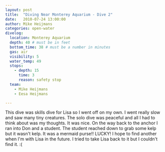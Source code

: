```yaml
---
layout: post
title:  "Diving Near Monterey Aquarium - Dive 2"
date:   2010-07-24 13:00:00
author: Mike Heijmans
categories: open-water
divelog:
  location: Monterey Aquarium
  depth: 40 # must be in feet
  bottom_time: 38 # must be a number in minutes
  gas: air
  visibility: 5
  water_temp: 49
  stops:
    - depth: 15
      time: 3
      reason: safety stop
  team:
    - Mike Heijmans
    - Eesa Heijmans

---
```

This dive was skills dive for Lisa so I went off on my own. I went really slow and saw many tiny creatures. The solo dive was peaceful and all I had to think about was my thoughts. It was nice. On the way back to the anchor I ran into Don and a student. The student reached down to grab some kelp but it wasn't kelp. It was a mermaid purse!! LUCKY! I hope to find another when I'm with Lisa in the future. I tried to take Lisa back to it but I couldn't find it. :(